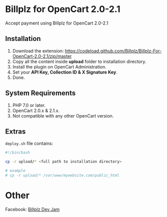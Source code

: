 # Billplz for OpenCart 2.0-2.1

Accept payment using Billplz for OpenCart 2.0-2.1

## Installation

1. Download the extension: https://codeload.github.com/Billplz/Billplz-For-OpenCart-2.0-2.1/zip/master
1. Copy all the content inside **upload** folder to installation directory.
1. Install the plugin on OpenCart Administration.
1. Set your **API Key, Collection ID & X Signature Key**.
1. Done.

## System Requirements

1. PHP 7.0 or later.
1. OpenCart 2.0.x & 2.1.x.
1. Not compatible with any other OpenCart version.

## Extras

`deploy.sh` file contains:

```bash
#!/bin/bash

cp -r upload/* <full path to installation directory>

# example
# cp -r upload/* /var/www/mywebsite.com/public_html

``` 

# Other

Facebook: [Billplz Dev Jam](https://www.facebook.com/groups/billplzdevjam/)
